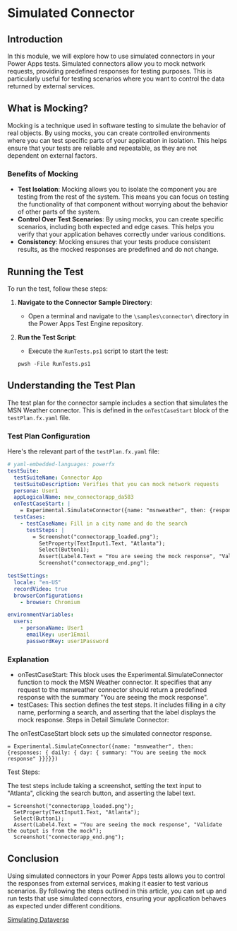 # Simulated Connector

## Introduction

In this module, we will explore how to use simulated connectors in your Power Apps tests. Simulated connectors allow you to mock network requests, providing predefined responses for testing purposes. This is particularly useful for testing scenarios where you want to control the data returned by external services.

## What is Mocking?

Mocking is a technique used in software testing to simulate the behavior of real objects. By using mocks, you can create controlled environments where you can test specific parts of your application in isolation. This helps ensure that your tests are reliable and repeatable, as they are not dependent on external factors.

### Benefits of Mocking

- **Test Isolation**: Mocking allows you to isolate the component you are testing from the rest of the system. This means you can focus on testing the functionality of that component without worrying about the behavior of other parts of the system.
- **Control Over Test Scenarios**: By using mocks, you can create specific scenarios, including both expected and edge cases. This helps you verify that your application behaves correctly under various conditions.
- **Consistency**: Mocking ensures that your tests produce consistent results, as the mocked responses are predefined and do not change.

## Running the Test

To run the test, follow these steps:

1. **Navigate to the Connector Sample Directory**:
    - Open a terminal and navigate to the `\samples\connector\` directory in the Power Apps Test Engine repository.

2. **Run the Test Script**:
    - Execute the `RunTests.ps1` script to start the test:

    ```pwsh
    pwsh -File RunTests.ps1
    ```

## Understanding the Test Plan

The test plan for the connector sample includes a section that simulates the MSN Weather connector. This is defined in the `onTestCaseStart` block of the `testPlan.fx.yaml` file.

### Test Plan Configuration

Here's the relevant part of the `testPlan.fx.yaml` file:

```yaml
# yaml-embedded-languages: powerfx
testSuite:
  testSuiteName: Connector App
  testSuiteDescription: Verifies that you can mock network requests
  persona: User1
  appLogicalName: new_connectorapp_da583
  onTestCaseStart: |
    = Experimental.SimulateConnector({name: "msnweather", then: {responses: { daily: { day: { summary: "You are seeing the mock response" }}}}})
  testCases:
    - testCaseName: Fill in a city name and do the search
      testSteps: |
        = Screenshot("connectorapp_loaded.png");
          SetProperty(TextInput1.Text, "Atlanta");
          Select(Button1);
          Assert(Label4.Text = "You are seeing the mock response", "Validate the output is from the mock");
          Screenshot("connectorapp_end.png");

testSettings:
  locale: "en-US"
  recordVideo: true
  browserConfigurations:
    - browser: Chromium

environmentVariables:
  users:
    - personaName: User1
      emailKey: user1Email
      passwordKey: user1Password
```

### Explanation

- onTestCaseStart: This block uses the Experimental.SimulateConnector function to mock the MSN Weather connector. It specifies that any request to the msnweather connector should return a predefined response with the summary "You are seeing the mock response".
- testCases: This section defines the test steps. It includes filling in a city name, performing a search, and asserting that the label displays the mock response.
Steps in Detail
Simulate Connector:

The onTestCaseStart block sets up the simulated connector response.

```powerfx
= Experimental.SimulateConnector({name: "msnweather", then: {responses: { daily: { day: { summary: "You are seeing the mock response" }}}}})
```

Test Steps:

The test steps include taking a screenshot, setting the text input to "Atlanta", clicking the search button, and asserting the label text.

```powerfx
= Screenshot("connectorapp_loaded.png");
  SetProperty(TextInput1.Text, "Atlanta");
  Select(Button1);
  Assert(Label4.Text = "You are seeing the mock response", "Validate the output is from the mock");
  Screenshot("connectorapp_end.png");
```

## Conclusion

Using simulated connectors in your Power Apps tests allows you to control the responses from external services, making it easier to test various scenarios. By following the steps outlined in this article, you can set up and run tests that use simulated connectors, ensuring your application behaves as expected under different conditions.

<a href="./09-simulating-dataverse" class="btn btn--primary">Simulating Dataverse</a>
